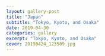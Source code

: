 ```yaml
---
layout: gallery-post
title: "Japan"
subtitle: "Tokyo, Kyoto, and Osaka"
date: 2019-04-30
categories: gallery
excerpt: "Tokyo, Kyoto, and Osaka"
cover: 20190424_123509.jpg
---
```

